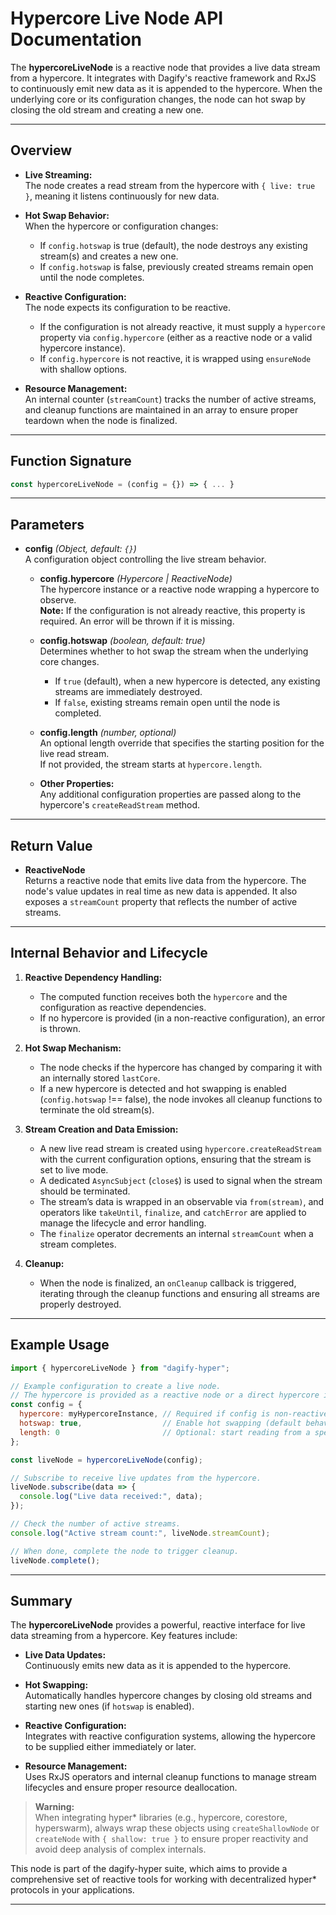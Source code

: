 # Hypercore Live Node API Documentation

The **hypercoreLiveNode** is a reactive node that provides a live data stream from a hypercore. It integrates with Dagify's reactive framework and RxJS to continuously emit new data as it is appended to the hypercore. When the underlying core or its configuration changes, the node can hot swap by closing the old stream and creating a new one.

---

## Overview

- **Live Streaming:**  
  The node creates a read stream from the hypercore with `{ live: true }`, meaning it listens continuously for new data.

- **Hot Swap Behavior:**  
  When the hypercore or configuration changes:
    - If `config.hotswap` is true (default), the node destroys any existing stream(s) and creates a new one.
    - If `config.hotswap` is false, previously created streams remain open until the node completes.

- **Reactive Configuration:**  
  The node expects its configuration to be reactive.
    - If the configuration is not already reactive, it must supply a `hypercore` property via `config.hypercore` (either as a reactive node or a valid hypercore instance).
    - If `config.hypercore` is not reactive, it is wrapped using `ensureNode` with shallow options.

- **Resource Management:**  
  An internal counter (`streamCount`) tracks the number of active streams, and cleanup functions are maintained in an array to ensure proper teardown when the node is finalized.

---

## Function Signature

```js
const hypercoreLiveNode = (config = {}) => { ... }
```

---

## Parameters

- **config** *(Object, default: `{}`)*  
  A configuration object controlling the live stream behavior.

    - **config.hypercore** *(Hypercore | ReactiveNode)*  
      The hypercore instance or a reactive node wrapping a hypercore to observe.  
      **Note:** If the configuration is not already reactive, this property is required. An error will be thrown if it is missing.

    - **config.hotswap** *(boolean, default: true)*  
      Determines whether to hot swap the stream when the underlying core changes.
        - If `true` (default), when a new hypercore is detected, any existing streams are immediately destroyed.
        - If `false`, existing streams remain open until the node is completed.

    - **config.length** *(number, optional)*  
      An optional length override that specifies the starting position for the live read stream.  
      If not provided, the stream starts at `hypercore.length`.

    - **Other Properties:**  
      Any additional configuration properties are passed along to the hypercore's `createReadStream` method.

---

## Return Value

- **ReactiveNode**  
  Returns a reactive node that emits live data from the hypercore. The node's value updates in real time as new data is appended. It also exposes a `streamCount` property that reflects the number of active streams.

---

## Internal Behavior and Lifecycle

1. **Reactive Dependency Handling:**
    - The computed function receives both the `hypercore` and the configuration as reactive dependencies.
    - If no hypercore is provided (in a non-reactive configuration), an error is thrown.

2. **Hot Swap Mechanism:**
    - The node checks if the hypercore has changed by comparing it with an internally stored `lastCore`.
    - If a new hypercore is detected and hot swapping is enabled (`config.hotswap` !== false), the node invokes all cleanup functions to terminate the old stream(s).

3. **Stream Creation and Data Emission:**
    - A new live read stream is created using `hypercore.createReadStream` with the current configuration options, ensuring that the stream is set to live mode.
    - A dedicated `AsyncSubject` (`close$`) is used to signal when the stream should be terminated.
    - The stream’s data is wrapped in an observable via `from(stream)`, and operators like `takeUntil`, `finalize`, and `catchError` are applied to manage the lifecycle and error handling.
    - The `finalize` operator decrements an internal `streamCount` when a stream completes.

4. **Cleanup:**
    - When the node is finalized, an `onCleanup` callback is triggered, iterating through the cleanup functions and ensuring all streams are properly destroyed.

---

## Example Usage

```js
import { hypercoreLiveNode } from "dagify-hyper";

// Example configuration to create a live node.
// The hypercore is provided as a reactive node or a direct hypercore instance.
const config = {
  hypercore: myHypercoreInstance, // Required if config is non-reactive.
  hotswap: true,                  // Enable hot swapping (default behavior).
  length: 0                       // Optional: start reading from a specific offset.
};

const liveNode = hypercoreLiveNode(config);

// Subscribe to receive live updates from the hypercore.
liveNode.subscribe(data => {
  console.log("Live data received:", data);
});

// Check the number of active streams.
console.log("Active stream count:", liveNode.streamCount);

// When done, complete the node to trigger cleanup.
liveNode.complete();
```

---

## Summary

The **hypercoreLiveNode** provides a powerful, reactive interface for live data streaming from a hypercore. Key features include:

- **Live Data Updates:**  
  Continuously emits new data as it is appended to the hypercore.

- **Hot Swapping:**  
  Automatically handles hypercore changes by closing old streams and starting new ones (if `hotswap` is enabled).

- **Reactive Configuration:**  
  Integrates with reactive configuration systems, allowing the hypercore to be supplied either immediately or later.

- **Resource Management:**  
  Uses RxJS operators and internal cleanup functions to manage stream lifecycles and ensure proper resource deallocation.

> **Warning:**  
> When integrating hyper* libraries (e.g., hypercore, corestore, hyperswarm), always wrap these objects using `createShallowNode` or `createNode` with `{ shallow: true }` to ensure proper reactivity and avoid deep analysis of complex internals.

This node is part of the dagify-hyper suite, which aims to provide a comprehensive set of reactive tools for working with decentralized hyper* protocols in your applications.

---
